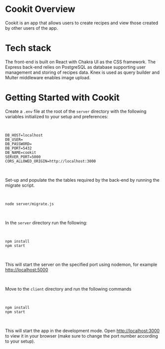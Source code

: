 # Cookit Overview

Cookit is an app that allows users to create recipes and view those created by other users of the app.

# Tech stack

The front-end is built on React with Chakra UI as the CSS framework. The Express back-end relies on PostgreSQL as database supporting user management and storing of recipes data. Knex is used as query builder and Multer middleware enables image upload.

# Getting Started with Cookit

Create a `.env` file at the root of the `server` directory with the following variables initialized to your setup and preferences:

<br/>

```console
DB_HOST=localhost
DB_USER=
DB_PASSWORD=
DB_PORT=5432
DB_NAME=cookit
SERVER_PORT=5000
CORS_ALLOWED_ORIGIN=http://localhost:3000
```

<br/>

Set-up and populate the the tables required by the back-end by running the migrate script.

<br/>

```console
node server/migrate.js
```

<br/>

In the `server` directory run the following:

<br/>

```console
npm install
npm start
```

<br/>

This will start the server on the specified port using nodemon, for example [http://localhost:5000](http://localhost:5000)

<br/>

Move to the `client` directory and run the following commands

<br/>

```console
npm install
npm start
```

<br/>

This will start the app in the development mode. Open [http://localhost:3000](http://localhost:3000) to view it in your browser (make sure to change the port number according to your setup).
